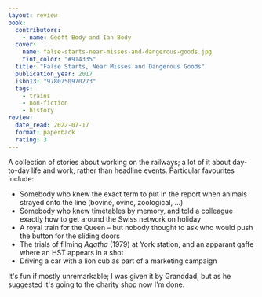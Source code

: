 ```yaml
---
layout: review
book:
  contributors:
    - name: Geoff Body and Ian Body
  cover:
    name: false-starts-near-misses-and-dangerous-goods.jpg
    tint_color: "#914335"
  title: "False Starts, Near Misses and Dangerous Goods"
  publication_year: 2017
  isbn13: "9780750970273"
  tags:
    - trains
    - non-fiction
    - history
review:
  date_read: 2022-07-17
  format: paperback
  rating: 3
---
```


A collection of stories about working on the railways; a lot of it about day-to-day life and work, rather than headline events.
Particular favourites include:

* Somebody who knew the exact term to put in the report when animals strayed onto the line (bovine, ovine, zoological, …)
* Somebody who knew timetables by memory, and told a colleague exactly how to get around the Swiss network on holiday
* A royal train for the Queen – but nobody thought to ask who would push the button for the sliding doors
* The trials of filming *Agatha* (1979) at York station, and an apparant gaffe where an HST appears in a shot
* Driving a car with a lion cub as part of a marketing campaign

It's fun if mostly unremarkable; I was given it by Granddad, but as he suggested it's going to the charity shop now I'm done.

